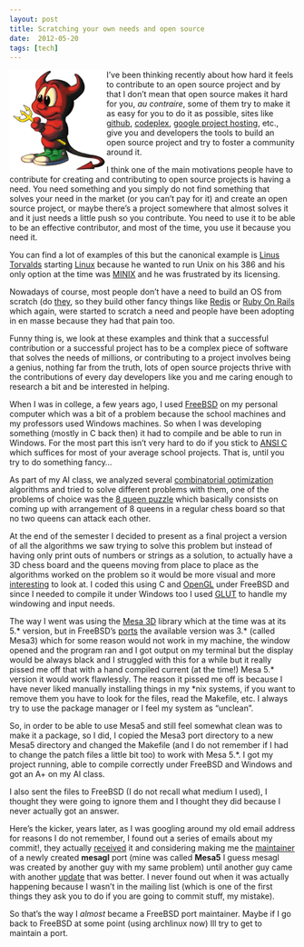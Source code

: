 ```yaml
---
layout: post
title: Scratching your own needs and open source
date:  2012-05-20
tags: [tech]
---
```


<img style="float: left" src="/assets/beanie.png" />

I’ve been thinking recently about how hard it feels to contribute to an
open source project and by that I don’t mean that open source makes it
hard for you, *au contraire*, some of them try to make it as easy for
you to do it as possible, sites like [github](http://www.github.com),
[codeplex](http://www.codeplex.com), [google project
hosting](http://code.google.com/hosting/), etc., give you and developers
the tools to build an open source project and try to foster a community
around it.

I think one of the main motivations people have to contribute for
creating and contributing to open source projects is having a need. You
need something and you simply do not find something that solves your
need in the market (or you can’t pay for it) and create an open source
project, or maybe there’s a project somewhere that almost solves it and
it just needs a little push so you contribute. You need to use it to be
able to be an effective contributor, and most of the time, you use it
because you need it.

You can find a lot of examples of this but the canonical example is
[Linus Torvalds](http://en.wikipedia.org/wiki/Linus_Torvalds) starting
[Linux](http://en.wikipedia.org/wiki/Linux) because he wanted to run
Unix on his 386 and his only option at the time was
[MINIX](http://www.minix3.org/) and he was frustrated by its licensing.

Nowadays of course, most people don’t have a need to build an OS from
scratch (do [they](http://www.loper-os.org/?\)), so they build other
fancy things like [Redis](http://redis.io) or [Ruby On
Rails](http://rubyonrails.org/) which again, were started to scratch a
need and people have been adopting in en masse because they had that
pain too.

Funny thing is, we look at these examples and think that a successful
contribution or a successful project has to be a complex piece of
software that solves the needs of millions, or contributing to a project
involves being a genius, nothing far from the truth, lots of open source
projects thrive with the contributions of every day developers like you
and me caring enough to research a bit and be interested in helping.

When I was in college, a few years ago, I used
[FreeBSD](http://www.freebsd.org) on my personal computer which was a
bit of a problem because the school machines and my professors used
Windows machines. So when I was developing something (mostly in C back
then) it had to compile and be able to run in Windows. For the most part
this isn’t very hard to do if you stick to [ANSI
C](http://en.wikipedia.org/wiki/ANSI_C) which suffices for most of your
average school projects. That is, until you try to do something fancy…

As part of my AI class, we analyzed several [combinatorial
optimization](http://en.wikipedia.org/wiki/Combinatorial_optimization)
algorithms and tried to solve different problems with them, one of the
problems of choice was the [8 queen
puzzle](http://en.wikipedia.org/wiki/Eight_queens_puzzle) which
basically consists on coming up with arrangement of 8 queens in a
regular chess board so that no two queens can attack each other.

At the end of the semester I decided to present as a final project a
version of all the algorithms we saw trying to solve this problem but
instead of having only print outs of numbers or strings as a solution,
to actually have a 3D chess board and the queens moving from place to
place as the algorithms worked on the problem so it would be more visual
and more [interesting](http://franciscosoto.net/jsqueens) to look at. I
coded this using C and [OpenGL](http://www.opengl.org/) under FreeBSD
and since I needed to compile it under Windows too I used
[GLUT](http://www.opengl.org/resources/libraries/glut/) to handle my
windowing and input needs.

The way I went was using the [Mesa 3D](http://www.mesa3d.org/) library
which at the time was at its 5.\* version, but in FreeBSD’s
[ports](http://www.freebsd.org/ports/) the available version was 3.\*
(called Mesa3) which for some reason would not work in my machine, the
window opened and the program ran and I got output on my terminal but
the display would be always black and I struggled with this for a while
but it really pissed me off that with a hand compiled current (at the
time\!) Mesa 5.\* version it would work flawlessly.
The reason it pissed me off is because I have never liked manually
installing things in my \*nix systems, if you want to remove them you
have to look for the files, read the Makefile, etc. I always try to use
the package manager or I feel my system as “unclean”.

So, in order to be able to use Mesa5 and still feel somewhat clean was
to make it a package, so I did, I copied the Mesa3 port directory to a
new Mesa5 directory and changed the Makefile (and I do not remember if I
had to change the patch files a little bit too) to work with Mesa 5.\*.
I got my project running, able to compile correctly under FreeBSD and
Windows and got an A+ on my AI class.

I also sent the files to FreeBSD (I do not recall what medium I used), I
thought they were going to ignore them and I thought they did because I
never actually got an answer.

Here’s the kicker, years later, as I was googling around my old email
address for reasons I do not remember, I found out a series of emails
about my commit\!, they actually
[received](http://lists.freebsd.org/pipermail/cvs-ports/2003-October/014219.html)
it and considering making me the
[maintainer](http://lists.freebsd.org/pipermail/cvs-ports/2003-October/014238.html)
of a newly created **mesagl** port (mine was called **Mesa5** I guess
mesagl was created by another guy with my same problem) until another
guy came with another
[update](http://lists.freebsd.org/pipermail/cvs-ports/2003-October/014242.html)
that was better. I never found out when it was actually happening
because I wasn’t in the mailing list (which is one of the first things
they ask you to do if you are going to commit stuff, my mistake).

So that’s the way I *almost* became a FreeBSD port maintainer. Maybe if
I go back to FreeBSD at some point (using archlinux now) Ill try to get
to maintain a port.
